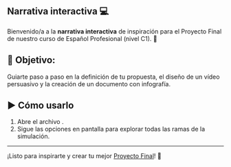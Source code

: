 ## Narrativa interactiva 💻

Bienvenido/a a la **narrativa interactiva** de inspiración para el Proyecto Final de nuestro curso de Español Profesional (nivel C1). 🚀

## 🎯 **Objetivo**: 
Guiarte paso a paso en la definición de tu propuesta, el diseño de un vídeo persuasivo y la creación de un documento con infografía.

## ▶️ Cómo usarlo

1. Abre el archivo <a href="Narrativa.html"></a>.
2. Sigue las opciones en pantalla para explorar todas las ramas de la simulación.

---

¡Listo para inspirarte y crear tu mejor [Proyecto Final](/Narrativa.html)! 🌟  
